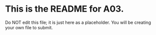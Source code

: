 # This is the README for A03.

Do NOT edit this file; it is just here as a placeholder.  You will be creating your own file to submit.
